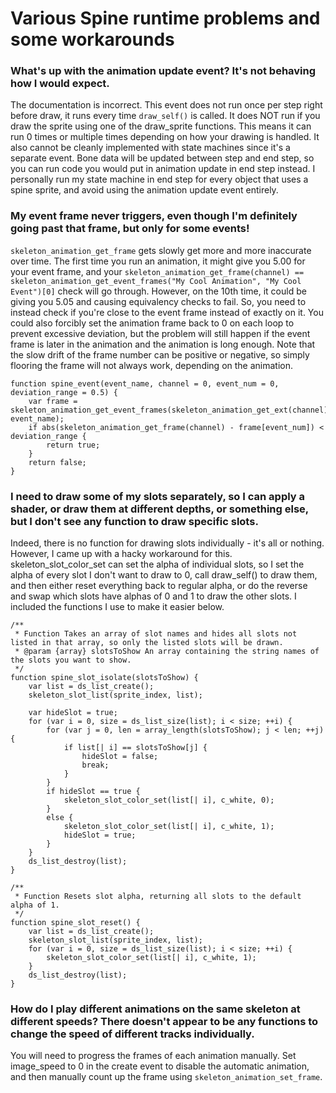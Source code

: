 # Various Spine runtime problems and some workarounds

### What's up with the animation update event? It's not behaving how I would expect.
The documentation is incorrect. This event does not run once per step right before draw, it runs every time ``draw_self()`` is called. It does NOT run if you draw the sprite using one of the draw_sprite functions. This means it can run 0 times or multiple times depending on how your drawing is handled. It also cannot be cleanly implemented with state machines since it's a separate event. Bone data will be updated between step and end step, so you can run code you would put in animation update in end step instead. I personally run my state machine in end step for every object that uses a spine sprite, and avoid using the animation update event entirely.


### My event frame never triggers, even though I'm definitely going past that frame, but only for some events!
`skeleton_animation_get_frame` gets slowly get more and more inaccurate over time. The first time you run an animation, it might give you 5.00 for your event frame, and your `skeleton_animation_get_frame(channel) == skeleton_animation_get_event_frames("My Cool Animation", "My Cool Event")[0]` check will go through. However, on the 10th time, it could be giving you 5.05 and causing equivalency checks to fail. So, you need to instead check if you're close to the event frame instead of exactly on it. You could also forcibly set the animation frame back to 0 on each loop to prevent excessive deviation, but the problem will still happen if the event frame is later in the animation and the animation is long enough. Note that the slow drift of the frame number can be positive or negative, so simply flooring the frame will not always work, depending on the animation.
```
function spine_event(event_name, channel = 0, event_num = 0, deviation_range = 0.5) {
    var frame = skeleton_animation_get_event_frames(skeleton_animation_get_ext(channel), event_name);
    if abs(skeleton_animation_get_frame(channel) - frame[event_num]) < deviation_range {
        return true;
    }
    return false;
}
```


### I need to draw some of my slots separately, so I can apply a shader, or draw them at different depths, or something else, but I don't see any function to draw specific slots.
Indeed, there is no function for drawing slots individually - it's all or nothing. However, I came up with a hacky workaround for this. skeleton_slot_color_set can set the alpha of individual slots, so I set the alpha of every slot I don't want to draw to 0, call draw_self() to draw them, and then either reset everything back to regular alpha, or do the reverse and swap which slots have alphas of 0 and 1 to draw the other slots. I included the functions I use to make it easier below.
```
/**
 * Function Takes an array of slot names and hides all slots not listed in that array, so only the listed slots will be drawn.
 * @param {array} slotsToShow An array containing the string names of the slots you want to show.
 */
function spine_slot_isolate(slotsToShow) {
    var list = ds_list_create();
    skeleton_slot_list(sprite_index, list);
    
    var hideSlot = true;
    for (var i = 0, size = ds_list_size(list); i < size; ++i) {
        for (var j = 0, len = array_length(slotsToShow); j < len; ++j) {
            if list[| i] == slotsToShow[j] {
                hideSlot = false;
                break;
            }
        }
        if hideSlot == true {
            skeleton_slot_color_set(list[| i], c_white, 0);
        }
        else {
            skeleton_slot_color_set(list[| i], c_white, 1);
            hideSlot = true;
        }
    }
    ds_list_destroy(list);
}

/**
 * Function Resets slot alpha, returning all slots to the default alpha of 1.
 */
function spine_slot_reset() {
    var list = ds_list_create();
    skeleton_slot_list(sprite_index, list);
    for (var i = 0, size = ds_list_size(list); i < size; ++i) {
        skeleton_slot_color_set(list[| i], c_white, 1);
    }
    ds_list_destroy(list);
}
```

### How do I play different animations on the same skeleton at different speeds? There doesn't appear to be any functions to change the speed of different tracks individually.
You will need to progress the frames of each animation manually. Set image_speed to 0 in the create event to disable the automatic animation, and then manually count up the frame using `skeleton_animation_set_frame`.
